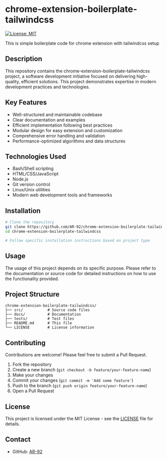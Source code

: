 # chrome-extension-boilerplate-tailwindcss

[![License: MIT](https://img.shields.io/badge/License-MIT-yellow.svg)](https://opensource.org/licenses/MIT)

This is simple boilerplate code for chrome extension with tailwindcss setup

## Description

This repository contains the chrome-extension-boilerplate-tailwindcss project, a software development initiative focused on delivering high-quality, efficient solutions. This project demonstrates expertise in modern development practices and technologies.

## Key Features

- Well-structured and maintainable codebase
- Clear documentation and examples
- Efficient implementation following best practices
- Modular design for easy extension and customization
- Comprehensive error handling and validation
- Performance-optimized algorithms and data structures

## Technologies Used

- Bash/Shell scripting
- HTML/CSS/JavaScript
- Node.js
- Git version control
- Linux/Unix utilities
- Modern web development tools and frameworks

## Installation

```bash
# Clone the repository
git clone https://github.com/AR-92/chrome-extension-boilerplate-tailwindcss.git
cd chrome-extension-boilerplate-tailwindcss

# Follow specific installation instructions based on project type
```

## Usage

The usage of this project depends on its specific purpose. Please refer to the documentation or source code for detailed instructions on how to use the functionality provided.

## Project Structure

```
chrome-extension-boilerplate-tailwindcss/
├── src/           # Source code files
├── docs/          # Documentation
├── tests/         # Test files
├── README.md      # This file
└── LICENSE        # License information
```

## Contributing

Contributions are welcome! Please feel free to submit a Pull Request.

1. Fork the repository
2. Create a new branch (`git checkout -b feature/your-feature-name`)
3. Make your changes
4. Commit your changes (`git commit -m 'Add some feature'`)
5. Push to the branch (`git push origin feature/your-feature-name`)
6. Open a Pull Request

## License

This project is licensed under the MIT License - see the [LICENSE](LICENSE) file for details.

## Contact

- GitHub: [AR-92](https://github.com/AR-92)
